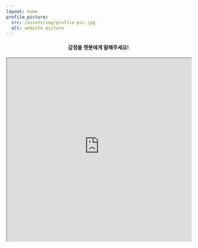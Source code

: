 ```yaml
---
layout: home
profile_picture:
  src: /assets/img/profile-pic.jpg
  alt: website picture
---
```



<span style='text-align:center;margin:20px;'>
  <h4>
    감정을 챗봇에게 말해주세요!
  </h4>
</span>

<div>
  <iframe src='https://webchat.botframework.com/embed/krqnaservice-newbot?s=FTslZw93apo.oqBscZyQzMoejc1TsDh2FacmlQVGguoOg-uW21w1vtM'  style='min-width: 400px; width: 100%; min-height: 500px;'></iframe>
</div>
